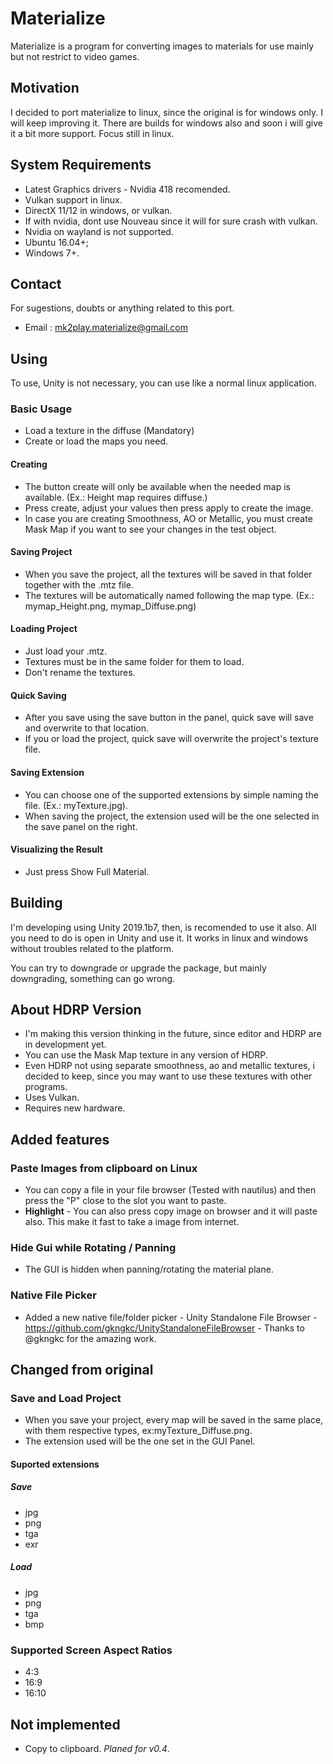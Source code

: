 # Materialize
Materialize is a program for converting images to materials for use mainly but not restrict to video games.

## Motivation
I decided to port materialize to linux, since the original is for windows only. I will keep improving it.
There are builds for windows also and soon i will give it a bit more support. Focus still in linux.

## System Requirements
- Latest Graphics drivers - Nvidia 418 recomended.
- Vulkan support in linux.
- DirectX 11/12 in windows, or vulkan.
- If with nvidia, dont use Nouveau since it will for sure crash with vulkan.
- Nvidia on wayland is not supported.
- Ubuntu 16.04+;
- Windows 7+.

## Contact
For sugestions, doubts or anything related to this port.
- Email : mk2play.materialize@gmail.com

## Using
To use, Unity is not necessary, you can use like a normal linux application.

### Basic Usage
- Load a texture in the diffuse (Mandatory)
- Create or load the maps you need.

#### Creating
- The button create will only be available when the needed map is available. (Ex.: Height map requires diffuse.)
- Press create, adjust your values then press apply to create the image.
- In case you are creating Smoothness, AO or Metallic, you must create Mask Map if you want to see your changes in the test object.

#### Saving Project
- When you save the project, all the textures will be saved in that folder together with the .mtz file.
- The textures will be automatically named following the map type. (Ex.: mymap_Height.png, mymap_Diffuse.png)

#### Loading Project
- Just load your .mtz.
- Textures must be in the same folder for them to load.
- Don't rename the textures.

#### Quick Saving
- After you save using the save button in the panel, quick save will save and overwrite to that location.
- If you or load the project, quick save will overwrite the project's texture file.
 
#### Saving Extension
- You can choose one of the supported extensions by simple naming the file. (Ex.: myTexture.jpg).
- When saving the project, the extension used will be the one selected in the save panel on the right.

#### Visualizing the Result
- Just press Show Full Material.

## Building
I'm developing using Unity 2019.1b7, then, is recomended to use it also. All you need to do is open in Unity and use it. It works in linux and windows without troubles related to the platform.

You can try to downgrade or upgrade the package, but mainly downgrading, something can go wrong.

## About HDRP Version
- I'm making this version thinking in the future, since editor and HDRP are in development yet.
- You can use the Mask Map texture in any version of HDRP. 
- Even HDRP not using separate smoothness, ao and metallic textures, i decided to keep, since you may want to use these textures with other programs.
- Uses Vulkan.
- Requires new hardware.

## Added features
### Paste Images from clipboard on Linux
- You can copy a file in your file browser (Tested with nautilus) and then press  the "P" close to the slot you want to paste.
- **Highlight** - You can also press copy image on browser and it will paste also. This make it fast to take a image from internet.

### Hide Gui while Rotating / Panning
- The GUI is hidden when panning/rotating the material plane.

### Native File Picker
- Added a new native file/folder picker - Unity Standalone File Browser - https://github.com/gkngkc/UnityStandaloneFileBrowser - Thanks to @gkngkc for the amazing work.
 
## Changed from original
### Save and Load Project
- When you save your project, every map will be saved in the same place, with them respective types, ex:myTexture_Diffuse.png.
- The extension used will be the one set in the GUI Panel.
#### Suported extensions
##### Save
- jpg
- png
- tga
- exr

##### Load
- jpg
- png
- tga
- bmp

### Supported Screen Aspect Ratios
- 4:3
- 16:9
- 16:10

## Not implemented
- Copy to clipboard. *Planed for v0.4*.
